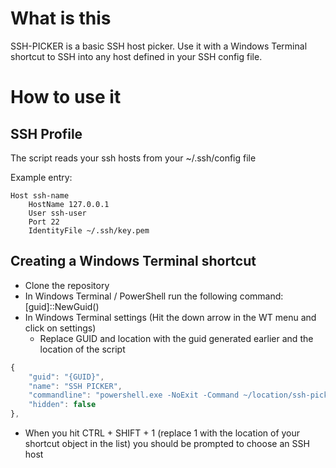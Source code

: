 # What is this #
SSH-PICKER is a basic SSH host picker.
Use it with a Windows Terminal shortcut to SSH into any host defined in your SSH config file.

# How to use it #

## SSH Profile ##
The script reads your ssh hosts from your ~/.ssh/config file

Example entry:
```
Host ssh-name
    HostName 127.0.0.1
    User ssh-user
    Port 22
    IdentityFile ~/.ssh/key.pem
```

## Creating a Windows Terminal shortcut ##
- Clone the repository
- In Windows Terminal / PowerShell run the following command: [guid]::NewGuid()
- In Windows Terminal settings (Hit the down arrow in the WT menu and click on settings)
    - Replace GUID and location with the guid generated earlier and the location of the script

```javascript
{
    "guid": "{GUID}",
    "name": "SSH PICKER",
    "commandline": "powershell.exe -NoExit -Command ~/location/ssh-picker.ps1",
    "hidden": false
},
```
- When you hit CTRL + SHIFT + 1 (replace 1 with the location of your shortcut object in the list) you should be prompted to choose an SSH host
